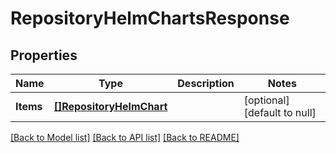 # RepositoryHelmChartsResponse

## Properties
Name | Type | Description | Notes
------------ | ------------- | ------------- | -------------
**Items** | [**[]RepositoryHelmChart**](repositoryHelmChart.md) |  | [optional] [default to null]

[[Back to Model list]](../README.md#documentation-for-models) [[Back to API list]](../README.md#documentation-for-api-endpoints) [[Back to README]](../README.md)


